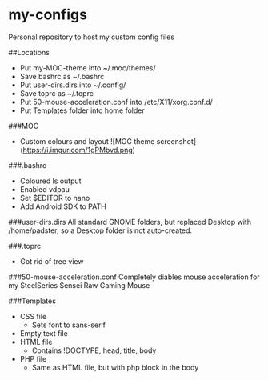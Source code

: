 # my-configs
Personal repository to host my custom config files

##Locations
* Put my-MOC-theme into ~/.moc/themes/
* Save bashrc as ~/.bashrc
* Put user-dirs.dirs into ~/.config/
* Save toprc as ~/.toprc
* Put 50-mouse-acceleration.conf into /etc/X11/xorg.conf.d/ 
* Put Templates folder into home folder

###MOC
* Custom colours and layout
![MOC theme screenshot]
(https://i.imgur.com/1gPMbvd.png)

###.bashrc
* Coloured ls output
* Enabled vdpau
* Set $EDITOR to nano
* Add Android SDK to PATH 

###user-dirs.dirs
All standard GNOME folders, but replaced Desktop with /home/padster, so a Desktop folder is not auto-created.

###.toprc
* Got rid of tree view

###50-mouse-acceleration.conf
Completely diables mouse acceleration for my SteelSeries Sensei Raw Gaming Mouse

###Templates
* CSS file
  * Sets font to sans-serif
* Empty text file
* HTML file
  * Contains !DOCTYPE, head, title, body
* PHP file
  * Same as HTML file, but with php block in the body
